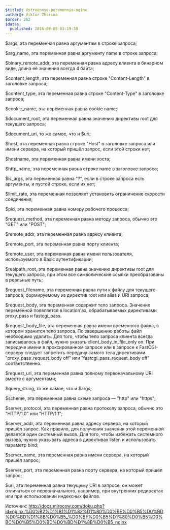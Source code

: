 ```yaml
---
$title@: Vstroennye-peremennye-nginx
author@: Viktor Zharina
$order: 262
$dates:
  published: 2016-09-08 03:19:38
---
```

$args, эта переменная равна аргументам в строке запроса;

$arg_name, эта переменная равна аргументу name в строке запроса;

$binary_remote_addr, эта переменная равна адресу клиента в бинарном виде, длина её значения всегда 4 байта;

$content_length, эта переменная равна строке "Content-Length" в заголовке запроса;

$content_type, эта переменная равна строке "Content-Type" в заголовке запроса;

$cookie_name, эта переменная равна cookie name;

$document_root, эта переменная равна значению директивы root для текущего запроса;

$document_uri, то же самое, что и $uri;

$host, эта переменная равна строке "Host" в заголовке запроса или имени сервера, на который пришёл запрос, если этой строки нет;

$hostname, эта переменная равна имени хоста;

$http_name, эта переменная равна строке name в заголовке запроса;

$is_args, эта переменная равна "?", если в строке запроса есть аргументы, и пустой строке, если их нет;

$limit_rate, эта переменная позволяет установить ограничение скорости соединения;

$pid, эта переменная равна номеру рабочего процесса;

$request_method, эта переменная равна методу запроса, обычно это "GET" или "POST";

$remote_addr, эта переменная равна адресу клиента;

$remote_port, эта переменная равна порту клиента;

$remote_user, эта переменная равна имени пользователя, используемого в Basic аутентификации;

$realpath_root, эта переменная равна значению директивы root для текущего запроса, при этом все символические ссылки преобразованы в реальные путь;

$request_filename, эта переменная равна пути к файлу для текущего запроса, формируемому из директив root или alias и URI запроса;

$request_body, эта переменная содержит тело запроса. Значение переменной появляется в location'ах, обрабатываемых директивами proxy_pass и fastcgi_pass.

$request_body_file, эта переменная равна имени временного файла, в котором хранится тело запроса. По завершению работы файл необходимо удалить. Для того, чтобы тело запроса клиента всегда записывалось в файл, нужно указать client_body_in_file_only on. При передаче имени в проксированном запросе или в запросе к FastCGI-серверу следует запретить передачу самого тела директивами "proxy_pass_request_body off" или "fastcgi_pass_request_body off" соответственно.

$request_uri, эта переменная равна полному первоначальному URI вместе с аргументами;

$query_string, то же самое, что и $args;

$scheme, эта переменная равна схеме запроса — "http" или "https";

$server_protocol, эта переменная равна протоколу запроса, обычно это "HTTP/1.0" или "HTTP/1.1";

$server_addr, эта переменная равна адресу сервера, на который пришёл запрос. Как правило, для получения значения этой переменной делается один системный вызов. Для того, чтобы избежать системного вызова, нужно указывать адреса в директивах listen и использовать параметр bind;

$server_name, эта переменная равна имени сервера, на который пришёл запрос;

$server_port, эта переменная равна порту сервера, на который пришёл запрос;

$uri, эта переменная равна текущему URI в запросе, он может отличаться от первоначального, например, при внутренних редиректах или при использовании индексных файлов.



Источник: http://docs.mirocow.com/doku.php?id=nginx:%D0%B2%D1%81%D1%82%D1%80%D0%BE%D0%B5%D0%BD%D0%BD%D1%8B%D0%B5_%D0%BF%D0%B5%D1%80%D0%B5%D0%BC%D0%B5%D0%BD%D0%BD%D1%8B%D0%B5_nginx